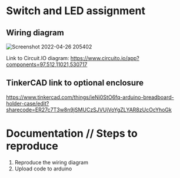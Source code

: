 # Switch and LED assignment

## Wiring diagram

![Screenshot 2022-04-26 205402](https://user-images.githubusercontent.com/27019702/165430263-a6afa1ac-577b-4a31-afa9-8f7f59e4388f.png)

Link to Circuit.IO diagram: https://www.circuito.io/app?components=97,512,11021,530717

## TinkerCAD link to optional enclosure

https://www.tinkercad.com/things/ieNi0StO6fq-arduino-breadboard-holder-case/edit?sharecode=ER27c7T3w8n9jSMUCzSJVUjVoYgZLYAR8zUcOcYhoGk

# Documentation // Steps to reproduce

1. Reproduce the wiring diagram
2. Upload code to arduino
